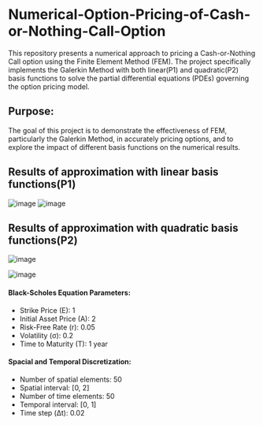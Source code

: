 # Numerical-Option-Pricing-of-Cash-or-Nothing-Call-Option
This repository presents a numerical approach to pricing a Cash-or-Nothing Call option using the Finite Element Method (FEM). The project specifically implements the Galerkin Method with both linear(P1) and quadratic(P2) basis functions to solve the partial differential equations (PDEs) governing the option pricing model.

## Purpose:
The goal of this project is to demonstrate the effectiveness of FEM, particularly the Galerkin Method, in accurately pricing options, and to explore the impact of different basis functions on the numerical results.

## Results of approximation with linear basis functions(P1)

![image](https://github.com/user-attachments/assets/9499f1b8-5fce-46a0-b7ad-9e0fe04d19f3)
![image](https://github.com/user-attachments/assets/0426b96a-5820-45f1-b6f8-a53123c49258)


## Results of approximation with quadratic basis functions(P2)
![image](https://github.com/user-attachments/assets/bc343c74-4c0a-4924-9862-4ce2522ee63f)

![image](https://github.com/user-attachments/assets/fd720b4e-d137-4ac7-aca2-19c8d2bb150f)

#### Black-Scholes Equation Parameters:

- Strike Price (E): 1
- Initial Asset Price (A): 2
- Risk-Free Rate (r): 0.05
- Volatility (σ): 0.2
- Time to Maturity (T): 1 year

#### Spacial and Temporal Discretization:

- Number of spatial elements: 50
- Spatial interval: [0, 2]
- Number of time elements: 50
- Temporal interval: [0, 1]
- Time step (Δt): 0.02




